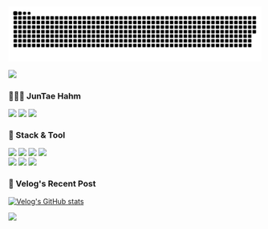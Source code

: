 ![snake gif](https://github.com/JunTaeHahm/JunTaeHahm/blob/output/github-contribution-grid-snake.svg)


<span>

<img src="https://user-images.githubusercontent.com/111362079/192100425-0bf15ada-8c9b-4d73-b993-48e3f966fb59.png" width="300" /><br />

### 👨🏻‍💻 JunTae Hahm
<a href="mailto:jth5287@icloud.com"><img src="https://img.shields.io/badge/MAIL-e0e0e0?style=round-square&logo=apple&logoColor=black"/></a>
<a href="https://velog.io/@ahuuae"><img src="https://img.shields.io/badge/Velog-e0e0e0?style=round-square&logo=Velog&logoColor=black"/></a>
<a href="https://www.instagram.com/ahuuae/"><img src="https://img.shields.io/badge/Instagram-e0e0e0?style=round-square&logo=Instagram&logoColor=black"/></a>


### 📍 Stack & Tool
<img src="https://img.shields.io/badge/HTML5-f6f6f6?style=round-square&logo=HTML5&logoColor=black"/>
<img src="https://img.shields.io/badge/CSS3-f6f6f6?style=round-square&logo=CSS3&logoColor=black"/>
<img src="https://img.shields.io/badge/JavaScript-f6f6f6?style=round-square&logo=JavaScript&logoColor=black"/>

<img src="https://img.shields.io/badge/React-f6f6f6?style=round-square&logo=react&logoColor=black"/>
<br />
<img src="https://img.shields.io/badge/VS Code-212121?style=round-square&logo=Visual Studio Code&logoColor=white"/>
<img src="https://img.shields.io/badge/GitHub-212121?style=round-square&logo=GitHub&logoColor=white"/>
<img src="https://img.shields.io/badge/Figma-212121?style=round-square&logo=Figma&logoColor=white"/><br />


### 📍 Velog's Recent Post
[![Velog's GitHub stats](https://velog-readme-stats.vercel.app/api/list?name=ahuuae)](https://velog.io/@ahuuae) 


<img src="https://capsule-render.vercel.app/api?type=waving&color=0:b3e5fc,50:f8bbd0,100:a7abb8&height=200&fontColor=202124&text=HAHM%20JUNTAE&animation=blinking&fontColor=black&fontSize=40&fontAlign=20.5&fontAlignY=70&desc=Front-End%20Developer&descAlign=15&descAlignY=85&section=footer" width="1012" />
